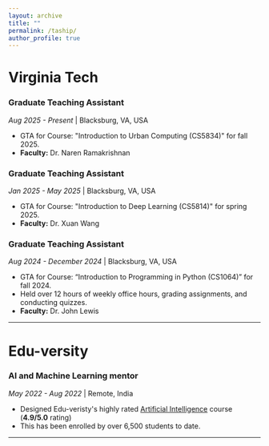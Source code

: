 ```yaml
---
layout: archive
title: ""
permalink: /taship/
author_profile: true
---
```


<i class="fa fa-university" aria-hidden="true"></i> Virginia Tech
======


### Graduate Teaching Assistant
*Aug 2025 - Present* | Blacksburg, VA, USA
* GTA for Course: "Introduction to Urban Computing (CS5834)" for fall 2025.
* **Faculty:** Dr. Naren Ramakrishnan

### Graduate Teaching Assistant
*Jan 2025 - May 2025* | Blacksburg, VA, USA
* GTA for Course: "Introduction to Deep Learning (CS5814)" for spring 2025.
* **Faculty:** Dr. Xuan Wang

### Graduate Teaching Assistant
*Aug 2024 - December 2024* | Blacksburg, VA, USA
* GTA for Course: “Introduction to Programming in Python (CS1064)” for fall 2024.
* Held over 12 hours of weekly office hours, grading assignments, and conducting quizzes.
* **Faculty:** Dr. John Lewis

---


<i class="fa fa-book" aria-hidden="true"></i> Edu-versity
======


### AI and Machine Learning mentor
*May 2022 - Aug 2022* | Remote, India
* Designed Edu-veristy's highly rated [Artificial Intelligence](https://edu-versity.in/course/artificial-intelligence/) course (**4.9/5.0** rating)
* This has been enrolled by over 6,500 students to date.


---


<!-- 
<i class="fa fa-university" aria-hidden="true"></i> Edu-Versity
======


### Graduate Teaching Assistant
*Jan 2025 - Present* | Blacksburg, VA, USA
* GTA for Course: “Introduction to Deep Learning (CS5814)” for spring 2025.
* **Faculty:** Dr. Xuan Wang

### Graduate Teaching Assistant
*Aug 2024 - December 2024* | Blacksburg, VA, USA
* GTA for Course: “Introduction to Programming in Python (CS1064)” for fall 2024.
* Held over 12 hours of weekly office hours, grading assignments, and conducting quizzes.
* **Faculty:** Dr. John Lewis -->